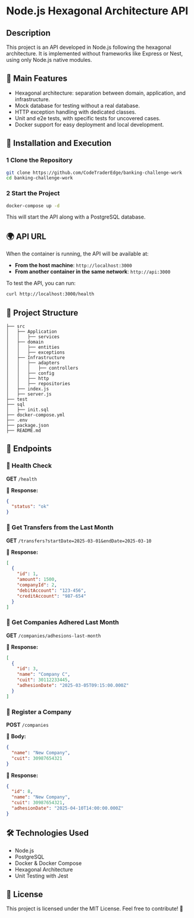 # Node.js Hexagonal Architecture API

## Description

This project is an API developed in Node.js following the hexagonal architecture. It is implemented without frameworks like Express or Nest, using only Node.js native modules.

## 📌 Main Features

- Hexagonal architecture: separation between domain, application, and infrastructure.
- Mock database for testing without a real database.
- HTTP exception handling with dedicated classes.
- Unit and e2e tests, with specific tests for uncovered cases.
- Docker support for easy deployment and local development.

## 🚀 Installation and Execution

### 1 Clone the Repository

```sh
git clone https://github.com/CodeTraderEdge/banking-challenge-work
cd banking-challenge-work
```

### 2 Start the Project

```sh
docker-compose up -d 
```

This will start the API along with a PostgreSQL database.

## 🌍 API URL

When the container is running, the API will be available at:

- **From the host machine**: `http://localhost:3000`
- **From another container in the same network**: `http://api:3000`

To test the API, you can run:

```sh
curl http://localhost:3000/health
```

## 💁️ Project Structure

```
├── src
│   ├── Application
│   │   ├── services
│   ├── domain
│   │   ├── entities
│   │   ├── exceptions
│   ├── Infrastructure
│   │   ├── adapters
│   │   │   ├── controllers
│   │   ├── config
│   │   ├── http
│   │   ├── repositories
│   ├── index.js
│   ├── server.js
├── test
├── sql
│   ├── init.sql
├── docker-compose.yml
├── .env
├── package.json
├── README.md
```

## 📌 Endpoints

### 🔹 Health Check

**GET** `/health`

📌 **Response:**

```json
{
  "status": "ok"
}
```

### 🔹 Get Transfers from the Last Month

**GET** `/transfers?startDate=2025-03-01&endDate=2025-03-10`

📌 **Response:**

```json
[
  {
    "id": 1,
    "amount": 1500,
    "companyId": 2,
    "debitAccount": "123-456",
    "creditAccount": "987-654"
  }
]
```

### 🔹 Get Companies Adhered Last Month

**GET** `/companies/adhesions-last-month`

📌 **Response:**

```json
[
  {
    "id": 3,
    "name": "Company C",
    "cuit": 30112233445,
    "adhesionDate": "2025-03-05T09:15:00.000Z"
  }
]
```

### 🔹 Register a Company

**POST** `/companies`

📌 **Body:**

```json
{
  "name": "New Company",
  "cuit": 30987654321
}
```

📌 **Response:**

```json
{
  "id": 8,
  "name": "New Company",
  "cuit": 30987654321,
  "adhesionDate": "2025-04-10T14:00:00.000Z"
}
```

## 🛠 Technologies Used

- Node.js
- PostgreSQL
- Docker & Docker Compose
- Hexagonal Architecture
- Unit Testing with Jest

## 🐜 License

This project is licensed under the MIT License. Feel free to contribute! 🚀
